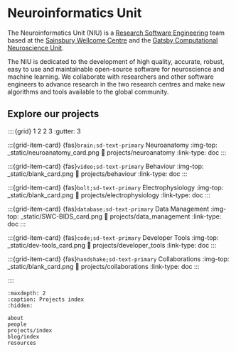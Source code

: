 # Neuroinformatics Unit

The Neuroinformatics Unit (NIU) is a [Research Software Engineering](https://society-rse.org/) team based at the [Sainsbury Wellcome Centre](https://www.sainsburywellcome.org/web/) and the [Gatsby Computational Neuroscience Unit](https://www.ucl.ac.uk/gatsby/gatsby-computational-neuroscience-unit). 

The NIU is dedicated to the development of high quality, accurate, robust, easy to use and maintainable open-source software for neuroscience and machine learning. We collaborate with researchers and other software engineers to advance research in the two research centres and make new algorithms and tools available to the global community.


## Explore our projects

::::{grid} 1 2 2 3
:gutter: 3

:::{grid-item-card} {fas}`brain;sd-text-primary` Neuroanatomy
:img-top: _static/neuroanatomy_card.png
:link: projects/neuroanatomy
:link-type: doc
:::

:::{grid-item-card} {fas}`video;sd-text-primary` Behaviour
:img-top: _static/blank_card.png
:link: projects/behaviour
:link-type: doc
:::

:::{grid-item-card} {fas}`bolt;sd-text-primary` Electrophysiology
:img-top: _static/blank_card.png
:link: projects/electrophysiology
:link-type: doc
:::

:::{grid-item-card} {fas}`database;sd-text-primary` Data Management
:img-top: _static/SWC-BIDS_card.png
:link: projects/data_management
:link-type: doc
:::

:::{grid-item-card} {fas}`code;sd-text-primary` Developer Tools
:img-top: _static/dev-tools_card.png
:link: projects/developer_tools
:link-type: doc
:::

:::{grid-item-card} {fas}`handshake;sd-text-primary` Collaborations
:img-top: _static/blank_card.png
:link: projects/collaborations
:link-type: doc
:::

::::

```{toctree}
:maxdepth: 2
:caption: Projects index
:hidden:

about
people
projects/index
blog/index
resources
```
